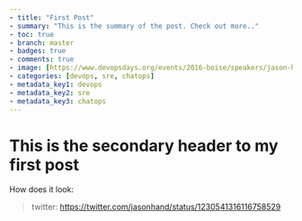 ```yaml
---
- title: "First Post"
- summary: "This is the summary of the post. Check out more.."
- toc: true
- branch: master
- badges: true
- comments: true
- image: [https://www.devopsdays.org/events/2016-boise/speakers/jason-hand.jpg]
- categories: [devops, sre, chatops]
- metadata_key1: devops
- metadata_key2: sre
- metadata_key3: chatops
---
```


# This is the secondary header to my first post

How does it look:

>twitter: https://twitter.com/jasonhand/status/1230541316116758529
